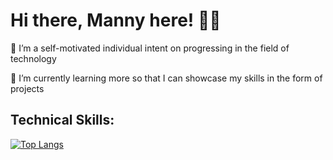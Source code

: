 # Hi there, Manny here! 👋🏾

<p>

🔭 I’m a self-motivated individual intent on progressing in the field of technology

🌱 I’m currently learning more so that I can showcase my skills in the form of projects
<p>

## Technical Skills:
<!--<a href="#"><img align="left" alt="EmmanuelEngelbert | Python" width="50px" src="https://raw.githubusercontent.com/github/explore/80688e429a7d4ef2fca1e82350fe8e3517d3494d/topics/python/python.png" /></a>
<a href="#"><img align="left" alt="EmmanuelEngelbert | PostgreSQL" width="46px" src="https://cdn.freebiesupply.com/logos/large/2x/postgresql-logo-png-transparent.png" /></a>
<a href="#"><img align="left" alt="EmmanuelEngelbert | Excel" width="65px" src="https://download.logo.wine/logo/Microsoft_Excel/Microsoft_Excel-Logo.wine.png" /></a>
<a href="#"><img align="left" alt="EmmanuelEngelbert | Power BI" width="60px" src="https://1000logos.net/wp-content/uploads/2022/08/Microsoft-Power-BI-Logo.png" /></a>


<br />
<br />
<br />-->

[![Top Langs](https://github-readme-stats.vercel.app/api/top-langs/?username=EmmanuelEngelbert&layout=compact)](https://github.com/EmmanuelEngelbert)
<!--[![EmmanuelEngelbert's GitHub stats](https://github-readme-stats.vercel.app/api?username=EmmanuelEngelbert&show_icons=true&theme=transparent)](https://github.com/EmmanuelEngelbert/github-readme-stats)-->



